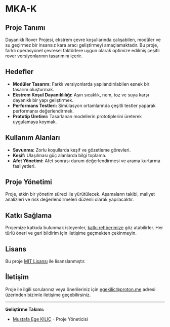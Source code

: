 # MKA-K

## Proje Tanımı
Dayanıklı Rover Projesi, ekstrem çevre koşullarında çalışabilen, modüler ve su geçirmez bir insansız kara aracı geliştirmeyi amaçlamaktadır. Bu proje, farklı operasyonel çevresel faktörlere uygun olarak optimize edilmiş çeşitli rover versiyonlarının tasarımını içerir.

## Hedefler
- **Modüler Tasarım:** Farklı versiyonlarda yapılandırılabilen esnek bir tasarım oluşturmak.
- **Ekstrem Koşul Dayanıklılığı:** Aşırı sıcaklık, nem, toz ve suya karşı dayanıklı bir yapı geliştirmek.
- **Performans Testleri:** Simülasyon ortamlarında çeşitli testler yaparak performansı değerlendirmek.
- **Prototip Üretimi:** Tasarlanan modellerin prototiplerini üreterek uygulamaya koymak.

## Kullanım Alanları
- **Savunma:** Zorlu koşullarda keşif ve gözetleme görevleri.
- **Keşif:** Ulaşılması güç alanlarda bilgi toplama.
- **Afet Yönetimi:** Afet sonrası durum değerlendirmesi ve arama kurtarma faaliyetleri.

## Proje Yönetimi
Proje, etkin bir yönetim süreci ile yürütülecek. Aşamaların takibi, maliyet analizleri ve risk değerlendirmeleri düzenli olarak yapılacaktır.

## Katkı Sağlama
Projemize katkıda bulunmak isteyenler, [katkı rehberimize](CONTRIBUTING.md) göz atabilirler. Her türlü öneri ve geri bildirim için iletişime geçmekten çekinmeyin.

## Lisans
Bu proje [MIT Lisansı](LICENSE) ile lisanslanmıştır.

## İletişim
Proje ile ilgili sorularınız veya önerileriniz için [egekilic@proton.me](mailto:egekilic@proton.me) adresi üzerinden bizimle iletişime geçebilirsiniz.

---

**Geliştirme Takımı:**  
- [Mustafa Ege KILIÇ](https://github.com/the-abra) - Proje Yöneticisi  

